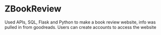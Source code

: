# ZBookReview
Used APIs, SQL, Flask and Python to make a book review website, info was pulled in from goodreads. Users can create accounts to access the website
